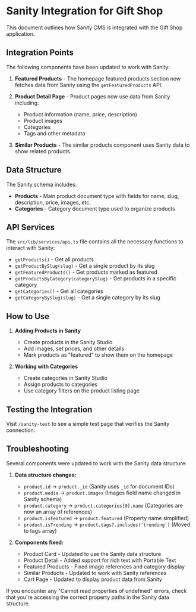 # Sanity Integration for Gift Shop

This document outlines how Sanity CMS is integrated with the Gift Shop application.

## Integration Points

The following components have been updated to work with Sanity:

1. **Featured Products** - The homepage featured products section now fetches data from Sanity using the `getFeaturedProducts` API.

2. **Product Detail Page** - Product pages now use data from Sanity including:

   - Product information (name, price, description)
   - Product images
   - Categories
   - Tags and other metadata

3. **Similar Products** - The similar products component uses Sanity data to show related products.

## Data Structure

The Sanity schema includes:

- **Products** - Main product document type with fields for name, slug, description, price, images, etc.
- **Categories** - Category document type used to organize products

## API Services

The `src/lib/services/api.ts` file contains all the necessary functions to interact with Sanity:

- `getProducts()` - Get all products
- `getProductBySlug(slug)` - Get a single product by its slug
- `getFeaturedProducts()` - Get products marked as featured
- `getProductsByCategory(categorySlug)` - Get products in a specific category
- `getCategories()` - Get all categories
- `getCategoryBySlug(slug)` - Get a single category by its slug

## How to Use

1. **Adding Products in Sanity**

   - Create products in the Sanity Studio
   - Add images, set prices, and other details
   - Mark products as "featured" to show them on the homepage

2. **Working with Categories**
   - Create categories in Sanity Studio
   - Assign products to categories
   - Use category filters on the product listing page

## Testing the Integration

Visit `/sanity-test` to see a simple test page that verifies the Sanity connection.

## Troubleshooting

Several components were updated to work with the Sanity data structure:

1. **Data structure changes:**

   - `product.id` → `product._id` (Sanity uses `_id` for document IDs)
   - `product.media` → `product.images` (Images field name changed in Sanity schema)
   - `product.category` → `product.categories[0].name` (Categories are now an array of references)
   - `product.isFeatured` → `product.featured` (Property name simplified)
   - `product.isTrending` → `product.tags?.includes('trending')` (Moved to tags array)

2. **Components fixed:**
   - Product Card - Updated to use the Sanity data structure
   - Product Detail - Added support for rich text with Portable Text
   - Featured Products - Fixed image references and category display
   - Similar Products - Updated to work with Sanity references
   - Cart Page - Updated to display product data from Sanity

If you encounter any "Cannot read properties of undefined" errors, check that you're accessing the correct property paths in the Sanity data structure.
